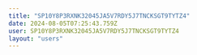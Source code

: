 ```yaml
---
title: "SP10Y8P3RXNK32045JA5V7RDY5J7TNCKSGT9TYTZ4"
date: 2024-08-05T07:25:43.759Z
user: SP10Y8P3RXNK32045JA5V7RDY5J7TNCKSGT9TYTZ4
layout: "users"
---
```

    